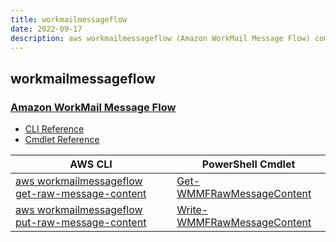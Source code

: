 ```yaml
---
title: workmailmessageflow
date: 2022-09-17
description: aws workmailmessageflow (Amazon WorkMail Message Flow) command/cmdlet list.
---
```


## workmailmessageflow

### [Amazon WorkMail Message Flow](https://aws.amazon.com/workmail/)

* [CLI Reference](https://docs.aws.amazon.com/cli/latest/reference/workmailmessageflow/index.html)
* [Cmdlet Reference](https://docs.aws.amazon.com/powershell/latest/reference/items/WorkMailMessageFlow_cmdlets.html)

|AWS CLI|PowerShell Cmdlet|
|----|----|
|[aws workmailmessageflow get-raw-message-content](https://docs.aws.amazon.com/cli/latest/reference/workmailmessageflow/get-raw-message-content.html)|[Get-WMMFRawMessageContent](https://docs.aws.amazon.com/powershell/latest/reference/items/Get-WMMFRawMessageContent.html)|
|[aws workmailmessageflow put-raw-message-content](https://docs.aws.amazon.com/cli/latest/reference/workmailmessageflow/put-raw-message-content.html)|[Write-WMMFRawMessageContent](https://docs.aws.amazon.com/powershell/latest/reference/items/Write-WMMFRawMessageContent.html)|


